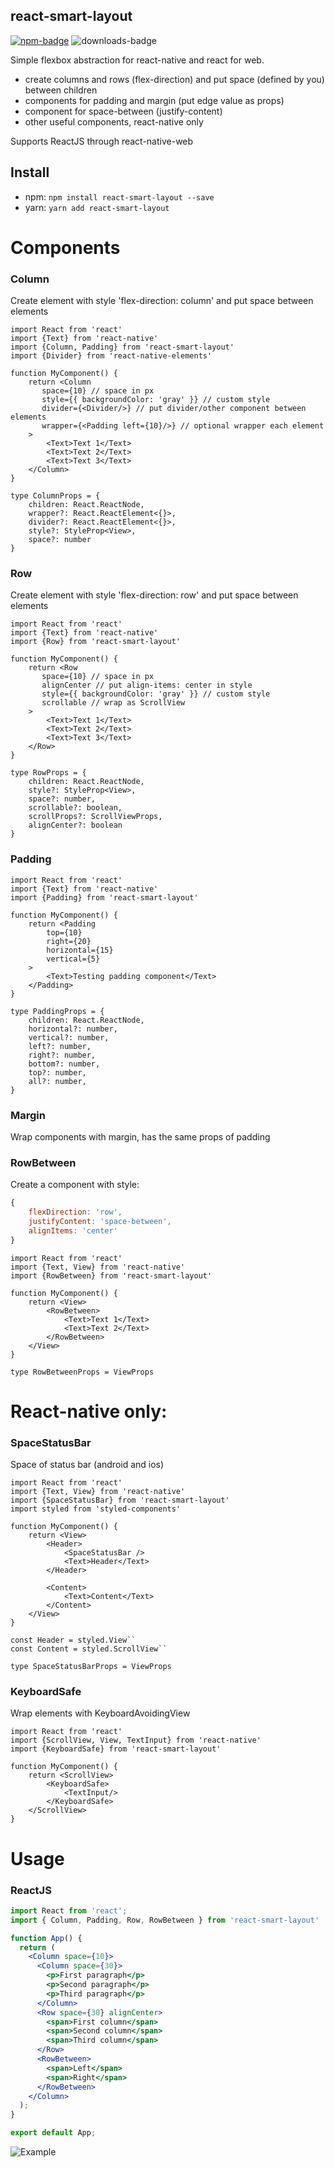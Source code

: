 
## react-smart-layout 
[![npm-badge]][npm-url] ![downloads-badge]

[npm-badge]: https://img.shields.io/npm/v/react-smart-layout
[npm-url]: https://www.npmjs.com/package/react-smart-layout
[downloads-badge]: https://img.shields.io/npm/dt/react-smart-layout?color=orange

Simple flexbox abstraction for react-native and react for web.

- create columns and rows (flex-direction) and put space (defined by you) between children
- components for padding and margin (put edge value as props)
- component for space-between (justify-content)
- other useful components, react-native only

Supports ReactJS through react-native-web

## Install

- npm: `npm install react-smart-layout --save`
- yarn: `yarn add react-smart-layout`

# Components

### Column

Create element with style 'flex-direction: column' and put space between elements

```tsx
import React from 'react'
import {Text} from 'react-native'
import {Column, Padding} from 'react-smart-layout'
import {Divider} from 'react-native-elements'

function MyComponent() {
    return <Column
       space={10} // space in px
       style={{ backgroundColor: 'gray' }} // custom style
       divider={<Divider/>} // put divider/other component between elements
       wrapper={<Padding left={10}/>} // optional wrapper each element
    >
        <Text>Text 1</Text>
        <Text>Text 2</Text>
        <Text>Text 3</Text>
    </Column>
}

type ColumnProps = {
    children: React.ReactNode,
    wrapper?: React.ReactElement<{}>,
    divider?: React.ReactElement<{}>,
    style?: StyleProp<View>,
    space?: number
} 

```

### Row

Create element with style 'flex-direction: row' and put space between elements

```tsx
import React from 'react'
import {Text} from 'react-native'
import {Row} from 'react-smart-layout'

function MyComponent() {
    return <Row
       space={10} // space in px
       alignCenter // put align-items: center in style
       style={{ backgroundColor: 'gray' }} // custom style
       scrollable // wrap as ScrollView
    >
        <Text>Text 1</Text>
        <Text>Text 2</Text>
        <Text>Text 3</Text>
    </Row>
}

type RowProps = {
    children: React.ReactNode,
    style?: StyleProp<View>,
    space?: number,
    scrollable?: boolean,
    scrollProps?: ScrollViewProps,
    alignCenter?: boolean 
} 

```

### Padding

```tsx
import React from 'react'
import {Text} from 'react-native'
import {Padding} from 'react-smart-layout'

function MyComponent() {
    return <Padding
        top={10}
        right={20}
        horizontal={15}
        vertical={5}
    >
        <Text>Testing padding component</Text>
    </Padding>
}

type PaddingProps = {
    children: React.ReactNode,
    horizontal?: number,
    vertical?: number,
    left?: number,
    right?: number,
    bottom?: number,
    top?: number,
    all?: number,
}
```

### Margin

Wrap components with margin, has the same props of padding

### RowBetween

Create a component with style: 
```js 
{
    flexDirection: 'row',
    justifyContent: 'space-between',
    alignItems: 'center'
}
```


```tsx
import React from 'react'
import {Text, View} from 'react-native'
import {RowBetween} from 'react-smart-layout'

function MyComponent() {
    return <View>
        <RowBetween>
            <Text>Text 1</Text>
            <Text>Text 2</Text>
        </RowBetween>
    </View>
}

type RowBetweenProps = ViewProps

```

# React-native only:

### SpaceStatusBar

Space of status bar (android and ios)

```tsx
import React from 'react'
import {Text, View} from 'react-native'
import {SpaceStatusBar} from 'react-smart-layout'
import styled from 'styled-components'

function MyComponent() {
    return <View>
        <Header>
            <SpaceStatusBar />
            <Text>Header</Text>
        </Header>
        
        <Content>
            <Text>Content</Text>
        </Content>
    </View>
}

const Header = styled.View``
const Content = styled.ScrollView``

type SpaceStatusBarProps = ViewProps

```
### KeyboardSafe

Wrap elements with KeyboardAvoidingView

```tsx
import React from 'react'
import {ScrollView, View, TextInput} from 'react-native'
import {KeyboardSafe} from 'react-smart-layout'

function MyComponent() {
    return <ScrollView>
        <KeyboardSafe>
            <TextInput/>
        </KeyboardSafe>
    </ScrollView>
}

```

# Usage

### ReactJS

```jsx
import React from 'react';
import { Column, Padding, Row, RowBetween } from 'react-smart-layout'

function App() {
  return (
    <Column space={10}>
      <Column space={30}>
        <p>First paragraph</p>
        <p>Second paragraph</p>
        <p>Third paragraph</p>
      </Column>
      <Row space={30} alignCenter>
        <span>First column</span>
        <span>Second column</span>
        <span>Third column</span>
      </Row>
      <RowBetween>
        <span>Left</span>
        <span>Right</span>
      </RowBetween>
    </Column>
  );
}

export default App;
```

![Example](./assets/screen-web.png)